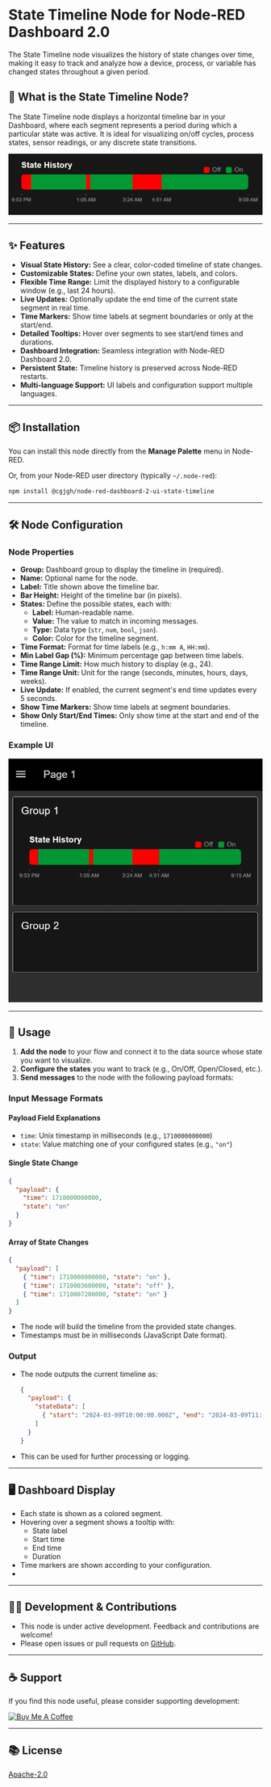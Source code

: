 
# State Timeline Node for Node-RED Dashboard 2.0

The State Timeline node visualizes the history of state changes over time, making it easy to track and analyze how a device, process, or variable has changed states throughout a given period.

## 🚦 What is the State Timeline Node?

The State Timeline node displays a horizontal timeline bar in your Dashboard, where each segment represents a period during which a particular state was active. It is ideal for visualizing on/off cycles, process states, sensor readings, or any discrete state transitions.

![Overview](https://github.com/cgjgh/node-red-dashboard-2-ui-state-timeline/blob/5c19b8da00e14db20e22d2ac63d9cc55127cefd5/assets/overview.png?raw=true)

---

## ✨ Features

- **Visual State History:** See a clear, color-coded timeline of state changes.
- **Customizable States:** Define your own states, labels, and colors.
- **Flexible Time Range:** Limit the displayed history to a configurable window (e.g., last 24 hours).
- **Live Updates:** Optionally update the end time of the current state segment in real time.
- **Time Markers:** Show time labels at segment boundaries or only at the start/end.
- **Detailed Tooltips:** Hover over segments to see start/end times and durations.
- **Dashboard Integration:** Seamless integration with Node-RED Dashboard 2.0.
- **Persistent State:** Timeline history is preserved across Node-RED restarts.
- **Multi-language Support:** UI labels and configuration support multiple languages.

---

## 📦 Installation

You can install this node directly from the **Manage Palette** menu in Node-RED.

Or, from your Node-RED user directory (typically `~/.node-red`):

```sh
npm install @cgjgh/node-red-dashboard-2-ui-state-timeline
```

---

## 🛠️ Node Configuration

### Node Properties

- **Group:** Dashboard group to display the timeline in (required).
- **Name:** Optional name for the node.
- **Label:** Title shown above the timeline bar.
- **Bar Height:** Height of the timeline bar (in pixels).
- **States:** Define the possible states, each with:
  - **Label:** Human-readable name.
  - **Value:** The value to match in incoming messages.
  - **Type:** Data type (`str`, `num`, `bool`, `json`).
  - **Color:** Color for the timeline segment.
- **Time Format:** Format for time labels (e.g., `h:mm A`, `HH:mm`).
- **Min Label Gap (%):** Minimum percentage gap between time labels.
- **Time Range Limit:** How much history to display (e.g., 24).
- **Time Range Unit:** Unit for the range (seconds, minutes, hours, days, weeks).
- **Live Update:** If enabled, the current segment's end time updates every 5 seconds.
- **Show Time Markers:** Show time labels at segment boundaries.
- **Show Only Start/End Times:** Only show time at the start and end of the timeline.

### Example UI

![Details](https://github.com/cgjgh/node-red-dashboard-2-ui-state-timeline/blob/5c19b8da00e14db20e22d2ac63d9cc55127cefd5/assets/details.gif?raw=true)

---

## 🔗 Usage

1. **Add the node** to your flow and connect it to the data source whose state you want to visualize.
2. **Configure the states** you want to track (e.g., On/Off, Open/Closed, etc.).
3. **Send messages** to the node with the following payload formats:

### Input Message Formats

#### Payload Field Explanations

- `time`: Unix timestamp in milliseconds (e.g., `1710000000000`)
- `state`: Value matching one of your configured states (e.g., `"on"`)

#### Single State Change

```json
{
  "payload": {
    "time": 1710000000000,
    "state": "on"
  }
}
```

#### Array of State Changes

```json
{
  "payload": [
    { "time": 1710000000000, "state": "on" },
    { "time": 1710003600000, "state": "off" },
    { "time": 1710007200000, "state": "on" }
  ]
}
```

- The node will build the timeline from the provided state changes.
- Timestamps must be in milliseconds (JavaScript Date format).

### Output

- The node outputs the current timeline as:
  ```json
  {
    "payload": {
      "stateData": [
        { "start": "2024-03-09T10:00:00.000Z", "end": "2024-03-09T11:00:00.000Z", "state": "on" }
      ]
    }
  }
  ```
- This can be used for further processing or logging.

---

## 🖥️ Dashboard Display

- Each state is shown as a colored segment.
- Hovering over a segment shows a tooltip with:
  - State label
  - Start time
  - End time
  - Duration
- Time markers are shown according to your configuration.
- 
---

## 🧑‍💻 Development & Contributions

- This node is under active development. Feedback and contributions are welcome!
- Please open issues or pull requests on [GitHub](https://github.com/cgjgh/node-red-dashboard-2-ui-state-timeline).

---

## ☕ Support

If you find this node useful, please consider supporting development:

[![Buy Me A Coffee](https://cdn.buymeacoffee.com/buttons/v2/arial-blue.png)](https://www.buymeacoffee.com/cgjgh)

---

## 📚 License

[Apache-2.0](LICENSE)

